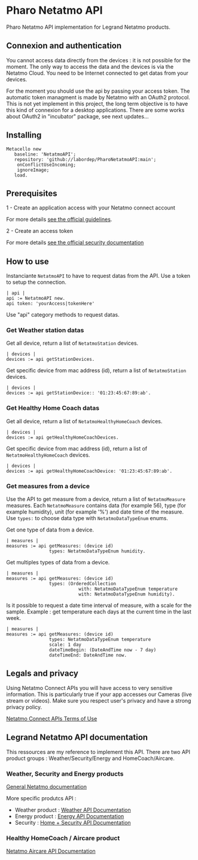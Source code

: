 # Pharo Netatmo API

Pharo Netatmo API implementation for Legrand Netatmo products.

## Connexion and authentication

You cannot access data directly from the devices : it is not possible for the moment. The only way to access the data and the devices is via the Netatmo Cloud. You need to be Internet connected to get datas from your devices.

For the moment you should use the api by passing your access token. The automatic token managment is made by Netatmo with an OAuth2 protocol. This is not yet implement in this project, the long term objective is to have this kind of connexion for a desktop applications. There are some works about OAuth2 in "incubator" package, see next updates...

## Installing

```smalltalk
Metacello new
   baseline: 'NetatmoAPI';
   repository: 'github://labordep/PharoNetatmoAPI:main';
	onConflictUseIncoming;
	ignoreImage;
   load.
```

## Prerequisites

1 - Create an application access with your Netatmo connect account

For more details [see the official guidelines](https://dev.netatmo.com/guideline).

2 - Create an access token

For more details [see the official security documentation](https://dev.netatmo.com/apidocumentation/oauth)

## How to use

Instanciante ```NetatmoAPI``` to have to request datas from the API. Use a token to setup the connection.

```smalltalk
| api |
api := NetatmoAPI new.
api token: 'yourAccess|tokenHere'
```

Use "api" category methods to request datas.

### Get Weather station datas

Get all device, return a list of ```NetatmoStation``` devices.

```smalltalk
| devices |
devices := api getStationDevices.
```

Get specific device from mac address (id), return a list of ```NetatmoStation``` devices.

```smalltalk
| devices |
devices := api getStationDevice:: '01:23:45:67:89:ab'.
```

### Get Healthy Home Coach datas

Get all device, return a list of ```NetatmoHealthyHomeCoach``` devices.

```smalltalk
| devices |
devices := api getHealthyHomeCoachDevices.
```

Get specific device from mac address (id), return a list of ```NetatmoHealthyHomeCoach``` devices.

```smalltalk
| devices |
devices := api getHealthyHomeCoachDevice: '01:23:45:67:89:ab'.
```

### Get measures from a device

Use the API to get measure from a device, return a list of ```NetatmoMeasure``` measures. 
Each ```NetatmoMeasure``` contains data (for example 56), type (for example humidity), unit (for example '%') and date time of the measure.
Use ```types:``` to choose data type with ```NetatmoDataTypeEnum``` enums.

Get one type of data from a device.

```smalltalk
| measures |
measures := api getMeasures: (device id) 
                types: NetatmoDataTypeEnum humidity.
```

Get multiples types of data from a device.

```smalltalk
| measures |
measures := api getMeasures: (device id) 
                types: (OrderedCollection 
                           with: NetatmoDataTypeEnum temperature 
                           with: NetatmoDataTypeEnum humidity).
```

Is it possible to request a date time interval of measure, with a scale for the sample.
Example : get temperature each days at the current time in the last week.

```smalltalk
| measures |
measures := api getMeasures: (device id) 
                types: NetatmoDataTypeEnum temperature 
                scale: 1 day 
                dateTimeBegin: (DateAndTime now - 7 day) 
                dateTimeEnd: DateAndTime now.
```

## Legals and privacy

Using Netatmo Connect APIs you will have access to very sensitive information. This is particularly true if your app accesses our Cameras (live stream or videos). Make sure you respect user's privacy and have a strong privacy policy.

[Netatmo Connect APIs Terms of Use](https://dev.netatmo.com/legal) 

## Legrand Netatmo API documentation

This ressources are my reference to implement this API.
There are two API product groups : Weather/Security/Energy and HomeCoach/Aircare.

### Weather, Security and Energy products

[General Netatmo documentation](https://dev.netatmo.com/)

More specific produtcs API :
- Weather product : [Weather API Documentation](https://dev.netatmo.com/apidocumentation/weather)
- Energy product : [Energy API Documentation](https://dev.netatmo.com/apidocumentation/energy)
- Security : [Home + Security API Documentation](https://dev.netatmo.com/apidocumentation/security)

### Healthy HomeCoach / Aircare product

[Netatmo Aircare API Documentation](https://dev.netatmo.com/apidocumentation/aircare)
